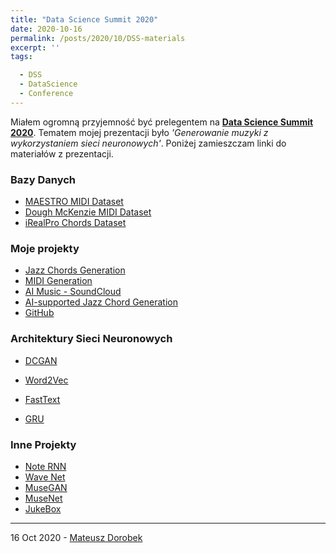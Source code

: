 ```yaml
---
title: "Data Science Summit 2020"
date: 2020-10-16
permalink: /posts/2020/10/DSS-materials
excerpt: ''
tags:

  - DSS
  - DataScience
  - Conference
---
```


Miałem ogromną przyjemność być prelegentem na [**Data Science Summit 2020**](https://dssconf.pl/). Tematem mojej prezentacji było *'Generowanie muzyki z wykorzystaniem sieci neuronowych'*. Poniżej zamieszczam linki do materiałów z prezentacji. 

### Bazy Danych

- [MAESTRO MIDI Dataset](https://magenta.tensorflow.org/datasets/maestro)
- [Dough McKenzie MIDI Dataset](https://bushgrafts.com/midi/)
- [iRealPro Chords Dataset](https://www.irealb.com/forums/showthread.php?12753-Jazz-1350-Standards)

### Moje projekty

- [Jazz Chords Generation](https://www.mateuszdorobek.pl/publication/Jazz-chords-generation)
- [MIDI Generation](https://www.mateuszdorobek.pl/publications/ICAISC-2019-MIDI-DCGAN/)
- [AI Music - SoundCloud](https://soundcloud.com/mateuszdorobek/sets/ai-music-1)
- [AI-supported Jazz Chord Generation](https://www.youtube.com/watch?v=NvYioDlETH8)
- [GitHub](https://github.com/SaxMan96)

### Architektury Sieci Neuronowych

- [DCGAN](https://arxiv.org/pdf/1511.06434.pdf)

- [Word2Vec](https://arxiv.org/abs/1301.3781)
- [FastText](https://arxiv.org/abs/1607.01759)
- [GRU](https://arxiv.org/abs/1406.1078)

### Inne Projekty

- [Note RNN](https://static.googleusercontent.com/media/research.google.com/pl//pubs/archive/45871.pdf)
- [Wave Net](https://arxiv.org/abs/1609.03499)
- [MuseGAN](https://arxiv.org/abs/1709.06298)
- [MuseNet](https://openai.com/blog/musenet/)
- [JukeBox](https://openai.com/blog/jukebox/)

---

16 Oct 2020 - [Mateusz Dorobek](https://mateuszdorobek.pl/)

